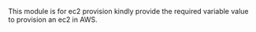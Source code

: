 This module is for ec2 provision kindly provide the required variable value to provision an ec2 in AWS.